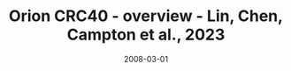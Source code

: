 ---
title: Orion CRC40 - overview - Lin, Chen, Campton et al., 2023
image: https://labsyspharm.github.io/orion-crc/minerva/P37_S83-CRC40/thumbnail.jpg
date: '2008-03-01'
minerva_link: https://labsyspharm.github.io/orion-crc/minerva/P37_S83-CRC40/index.html
info_link: null
show_page_link: false
tags:
    - overview-crc
---